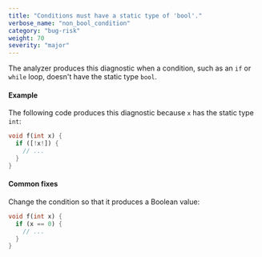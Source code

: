 ```yaml
---
title: "Conditions must have a static type of 'bool'."
verbose_name: "non_bool_condition"
category: "bug-risk"
weight: 70
severity: "major"
---
```

The analyzer produces this diagnostic when a condition, such as an `if` or
`while` loop, doesn't have the static type `bool`.

#### Example

The following code produces this diagnostic because `x` has the static type
`int`:

```dart
void f(int x) {
  if ([!x!]) {
    // ...
  }
}
```

#### Common fixes

Change the condition so that it produces a Boolean value:

```dart
void f(int x) {
  if (x == 0) {
    // ...
  }
}
```
